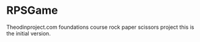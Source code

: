# RPSGame

Theodinproject.com foundations course rock paper scissors project this is the initial version.